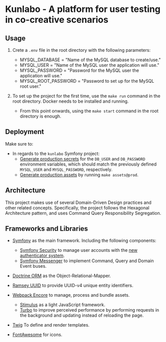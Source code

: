 # Kunlabo - A platform for user testing in co-creative scenarios

## Usage

1. Crete a `.env` file in the root directory with the following parameters:
   - MYSQL_DATABASE = "Name of the MySQL database to create/use."
   - MYSQL_USER = "Name of the MySQL user the application will use."
   - MYSQL_PASSWORD = "Password for the MySQL user the application will use."
   - MYSQL_ROOT_PASSWORD = "Password to set up for the MySQL root user."
    
2. To set up the project for the first time, use the `make run` command in the root directory. Docker needs to be installed and running.
    - From this point onwards, using the `make start` command in the root directory is enough.

## Deployment

Make sure to:
- In regards to the `kunlabo` Symfony project:
    - [Generate production secrets](https://symfony.com/doc/current/configuration/secrets.html) for the `DB_USER` and `DB_PASSWORD` environment variables, which should match the 
    previously defined `MYSQL_USER` and `MYSQL_PASSWORD`, respectively.
    - [Generate production assets](https://symfony.com/doc/current/frontend/encore/simple-example.html#configuring-encore-webpack) by running `make assets@prod`.
      
## Architecture

This project makes use of several Domain-Driven Design practices and other related concepts. Specifically, the project follows the Hexagonal Architecture pattern, and uses Command Query Responsibility Segregation. 

## Frameworks and Libraries

- [Symfony](https://symfony.com/) as the main framework. Including the following components:
    - [Symfony Security](https://symfony.com/doc/current/security.html) to manage user accounts with the [new authenticator system](https://symfony.com/doc/current/security/authenticator_manager.html).
    - [Symfony Messenger](https://symfony.com/doc/current/messenger.html) to implement Command, Query and Domain Event buses.

- [Doctrine ORM](https://www.doctrine-project.org/projects/orm.html) as the Object-Relational-Mapper.

- [Ramsey UUID](https://uuid.ramsey.dev/en/stable/) to provide UUID-v4 unique entity identifiers.

- [Webpack Encore](https://symfony.com/doc/current/frontend.html) to manage, process and bundle assets.
    - [Stimulus](https://stimulus.hotwired.dev/) as a light JavaScript framework.
    - [Turbo](https://turbo.hotwired.dev/) to improve perceived performance by performing requests in the background and updating instead of reloading the page.
    
- [Twig](https://twig.symfony.com/) To define and render templates.
    
- [FontAwesome](https://fontawesome.com/) for icons.